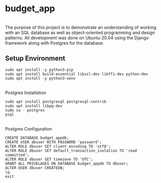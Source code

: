 # budget_app
<br>
The purpose of this project is to demonstrate an understanding of working with an SQL database as well as object-oriented programming and design patterns.  All development was done on Ubuntu 20.04 using the Django framework along with Postgres for the database.
<br>

## Setup Environment
    sudo apt install -y python3-pip
    sudo apt install build-essential libssl-dev libffi-dev python-dev
    sudo apt install -y python3-venv
<br>
Postgres Installation
    
    sudo apt install postgresql postgresql-contrib
    sudo apt install libpq-dev
    sudo su - postgres
    psql
<br>
Postgres Configuration

    CREATE DATABASE budget_appdb;
    CREATE USER dbuser WITH PASSWORD 'password';
    ALTER ROLE dbuser SET client_encoding TO 'utf8';
    ALTER ROLE dbuser SET default_transaction_isolation TO 'read committed';
    ALTER ROLE dbuser SET timezone TO 'UTC';
    GRANT ALL PRIVELAGES ON DATABASE budget_appdb TO dbuser;
    ALTER USER dbuser CREATEDB;
    \q
    exit
    
